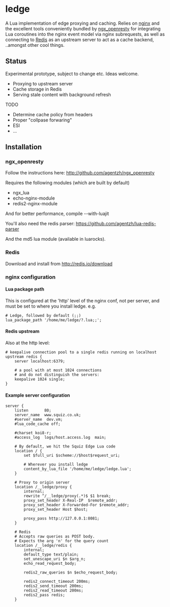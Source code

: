 # ledge

A Lua implementation of edge proxying and caching. Relies on [nginx](http://nginx.net) and the excellent tools conveniently bundled by [ngx_openresty](https://github.com/agentzh/ngx_openresty) for integrating Lua coroutines into the nginx event model via nginx subrequests, as well as connecting to [Redis](http://redis.io) as an upstream server to act as a cache backend, ..amongst other cool things.

## Status

Experimental prototype, subject to change etc. Ideas welcome.

* Proxying to upstream server
* Cache storage in Redis
* Serving stale content with background refresh

TODO

* Determine cache policy from headers
* Proper "collpase forwaring"
* ESI
* ...

## Installation

### ngx_openresty

Follow the instructions here: http://github.com/agentzh/ngx_openresty

Requires the following modules (which are built by default)

* ngx_lua
* echo-nginx-module
* redis2-nginx-module

And for better performance, compile --with-luajit

You'll also need the redis parser: https://github.com/agentzh/lua-redis-parser

And the md5 lua module (available in luarocks).

### Redis

Download and install from http://redis.io/download

### nginx configuration

#### Lua package path

This is configured at the 'http' level of the nginx conf, not per server, and must be set to where you install ledge. e.g.

	# Ledge, followed by default (;;)
	lua_package_path '/home/me/ledge/?.lua;;';

#### Redis upstream

Also at the http level:

	# keepalive connection pool to a single redis running on localhost
	upstream redis {   
		server localhost:6379;
		
    	# a pool with at most 1024 connections
    	# and do not distinguish the servers:
		keepalive 1024 single;
	}
	
#### Example server configuration

	server {
	    listen       80;
	    server_name  www.squiz.co.uk;
	    #server_name  dev.vm;
	    #lua_code_cache off;
		
	    #charset koi8-r;
	    #access_log  logs/host.access.log  main;
		
		# By default, we hit the Squiz Edge Lua code
		location / {
	        set $full_uri $scheme://$host$request_uri;
			
			# Wherever you install ledge
			content_by_lua_file '/home/me/ledge/ledge.lua';
		}
		
		# Proxy to origin server
		location /__ledge/proxy {
			internal;
			rewrite ^/__ledge/proxy(.*)$ $1 break;
			proxy_set_header X-Real-IP  $remote_addr;
			proxy_set_header X-Forwarded-For $remote_addr;
			proxy_set_header Host $host;
			
	    	proxy_pass http://127.0.0.1:8081;
	    }   		
		
	    # Redis
	    # Accepts raw queries as POST body.
		# Expects the arg 'n' for the query count
	    location /__ledge/redis {
	        internal;
	        default_type text/plain;
	    	set_unescape_uri $n $arg_n;
	        echo_read_request_body;
	
	        redis2_raw_queries $n $echo_request_body;
	
			redis2_connect_timeout 200ms;
			redis2_send_timeout 200ms;
			redis2_read_timeout 200ms;
			redis2_pass redis;
	    }

